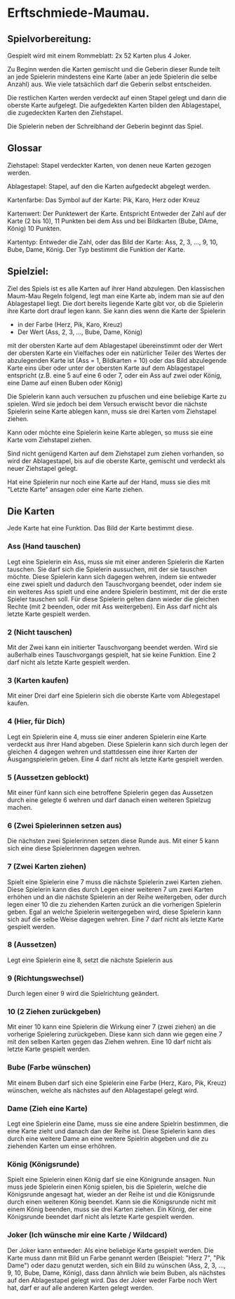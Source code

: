# Erftschmiede-Maumau.

## Spielvorbereitung:

Gespielt wird mit einem Rommeblatt: 2x 52 Karten plus 4 Joker. 

Zu Beginn werden die Karten gemischt und die Geberin dieser Runde teilt an jede Spielerin mindestens eine Karte (aber an jede Spielerin die selbe Anzahl) aus. Wie viele tatsächlich darf die Geberin selbst entscheiden.

Die restlichen Karten werden verdeckt auf einen Stapel gelegt und dann die oberste Karte aufgelegt.
Die aufgedekten Karten bilden den Ablagestapel, die zugedeckten Karten den Ziehstapel.

Die Spielerin neben der Schreibhand der Geberin beginnt das Spiel.


## Glossar

Ziehstapel: Stapel verdeckter Karten, von denen neue Karten gezogen werden.

Ablagestapel: Stapel, auf den die Karten aufgedeckt abgelegt werden.

Kartenfarbe: Das Symbol auf der Karte: Pik, Karo, Herz oder Kreuz

Kartenwert: Der Punktewert der Karte. Entspricht Entweder der Zahl auf der Karte (2 bis 10), 11 Punkten bei dem Ass und bei Bildkarten (Bube, DAme, König) 10 Punkten.

Kartentyp: Entweder die Zahl, oder das Bild der Karte: Ass, 2, 3, ..., 9, 10, Bube, Dame, König. Der Typ bestimmt die Funktion der Karte.


## Spielziel:

Ziel des Spiels ist es alle Karten auf ihrer Hand abzulegen.
Den klassischen Maum-Mau Regeln folgend, legt man eine Karte ab, indem man sie auf den Ablagestapel liegt. Die dort bereits liegende Karte gibt vor, ob die Spielerin ihre Karte dort drauf legen kann. Sie kann dies wenn die Karte der Spielerin

- in der Farbe (Herz, Pik, Karo, Kreuz)
- Der Wert (Ass, 2, 3, ..., Bube, Dame, König)

mit der obersten Karte auf dem Ablagestapel übereinstimmt
oder
der Wert der obersten Karte ein Vielfaches oder ein natürlicher Teiler des Wertes der abzulegenden Karte ist (Ass = 1, Bildkarten = 10)
oder das Bild abzulegende Karte eins über oder unter der obersten Karte auf dem Ablagestapel entspricht (z.B. eine 5 auf eine 6 oder 7, oder ein Ass auf zwei oder König, eine Dame auf einen Buben oder König)

Die Spielerin kann auch versuchen zu pfuschen und eine beliebige Karte zu spielen. Wird sie jedoch bei dem Versuch erwischt bevor die nächste Spielerin seine Karte ablegen kann, muss sie drei Karten vom Ziehstapel ziehen.

Kann oder möchte eine Spielerin keine Karte ablegen, so muss sie eine Karte vom Ziehstapel ziehen.

Sind nicht genügend Karten auf dem Ziehstapel zum ziehen vorhanden, so wird der Ablagestapel, bis auf die oberste Karte, gemischt und verdeckt als neuer Ziehstapel gelegt.

Hat eine Spielerin nur noch eine Karte auf der Hand, muss sie dies mit "Letzte Karte" ansagen oder eine Karte ziehen.

## Die Karten

Jede Karte hat eine Funktion. Das Bild der Karte bestimmt diese.

### Ass (Hand tauschen)

Legt eine Spielerin ein Ass, muss sie mit einer anderen Spielerin die Karten tauschen. Sie darf sich die Spielerin aussuchen, mit der sie tauschen möchte.
Diese Spielerin kann sich dagegen wehren, indem sie entweder eine zwei spielt und dadurch den Tauschvorgang beendet, oder indem sie ein weiteres Ass spielt und eine andere Spielerin bestimmt, mit der die erste Spieler tauschen soll. Für diese Spielerin gelten dann wieder die gleichen Rechte (mit 2 beenden, oder mit Ass weitergeben).
Ein Ass darf nicht als letzte Karte gespielt werden.

### 2 (Nicht tauschen)

Mit der Zwei kann ein initierter Tauschvorgang beendet werden. Wird sie außerhalb eines Tauschvorgangs gespielt, hat sie keine Funktion.
Eine 2 darf nicht als letzte Karte gespielt werden.

### 3 (Karten kaufen)

Mit einer Drei darf eine Spielerin sich die oberste Karte vom Ablegestapel kaufen.

### 4 (Hier, für Dich)

Legt ein Spielerin eine 4, muss sie einer anderen Spielerin eine Karte verdeckt aus ihrer Hand abgeben. Diese Spielerin kann sich durch legen der gleichen 4 dagegen wehren und stattdessen eine ihrer Karten der Ausgangspielerin geben.
Eine 4 darf nicht als letzte Karte gespielt werden.

### 5 (Aussetzen geblockt)

Mit einer fünf kann sich eine betroffene Spielerin gegen das Aussetzen durch eine gelegte 6 wehren und darf danach einen weiteren Spielzug machen.

### 6 (Zwei Spielerinnen setzen aus)

Die nächsten zwei Spielerinnen setzen diese Runde aus. Mit einer 5 kann sich eine diese Spielerinnen dagegen wehren.

### 7 (Zwei Karten ziehen)

Spielt eine Spielerin eine 7 muss die nächste Spielerin zwei Karten ziehen. Diese Spielerin kann dies durch Legen einer weiteren 7 um zwei Karten erhöhen und an die nächste Spielerin an der Reihe weitergeben, oder durch legen einer 10 die zu ziehenden Karten zurück an die vorherigen Spielerin geben. Egal an welche Spielerin weitergegeben wird, diese Spielerin kann sich auf die selbe Weise dagegen wehren.
Eine 7 darf nicht als letzte Karte gespielt werden.


### 8 (Aussetzen)

Legt eine Spielerin eine 8, setzt die nächste Spielerin aus

### 9 (Richtungswechsel)

Durch legen einer 9 wird die Spielrichtung geändert.

### 10 (2 Ziehen zurückgeben)

Mit einer 10 kann eine Spielerin die Wirkung einer 7 (zwei ziehen) an die vorherige Spielering zurückgeben. Diese kann sich dann wie gegen eine 7 mit den selben Karten gegen das Ziehen wehren.
Eine 10 darf nicht als letzte Karte gespielt werden.

### Bube (Farbe wünschen)

Mit einem Buben darf sich eine Spielerin eine Farbe (Herz, Karo, Pik, Kreuz) wünschen, welche als nächstes auf den Ablagestapel gelegt wird. 

### Dame (Zieh eine Karte)

Legt eine Spielerin eine Dame, muss sie eine andere Spielrin bestimmen, die eine Karte zieht und danach dan der Reihe ist. Diese Spielerin kann dies durch eine weitere Dame an eine weitere Spielrin abgeben und die zu ziehenden Karten um einse erhöhren.

### König (Königsrunde)

Spielt eine Spielerin einen König darf sie eine Königrunde ansagen. Nun muss jede Spielerin einen König spielen, bis die Spielerin, welche die Königsrunde angesagt hat, wieder an der Reihe ist und die Königsrunde durch einen weiteren König beendet. Kann sie die Königsrunde nicht mit einem König beenden, muss sie drei Karten ziehen.
Ein König, der eine Königsrunde beendet darf nicht als letzte Karte gespielt werden.

### Joker (Ich wünsche mir eine Karte / Wildcard)

Der Joker kann entweder: 
Als eine beliebige Karte gespielt werden. Die Karte muss dann mit Bild un Farbe genannt werden (Beispiel: "Herz 7", "Pik Dame")
oder
dazu genutzt werden, sich ein Bild zu wünschen (Ass, 2, 3, ..., 9, 10, Bube, Dame, König), dass dann ähnlich wie beim Buben, als nächstes auf den Ablagestapel gelegt wird.
Das der Joker weder Farbe noch Wert hat, darf er auf alle anderen Karten gelegt werden.


